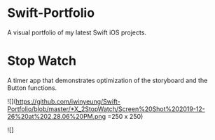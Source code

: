 # Swift-Portfolio
A visual portfolio of my latest Swift iOS projects.

# Stop Watch 
A timer app that demonstrates optimization of the storyboard and the Button functions.



![](https://github.com/iwinyeung/Swift-Portfolio/blob/master/*X_2StopWatch/Screen%20Shot%202019-12-26%20at%202.28.06%20PM.png =250 x 250)

![]
